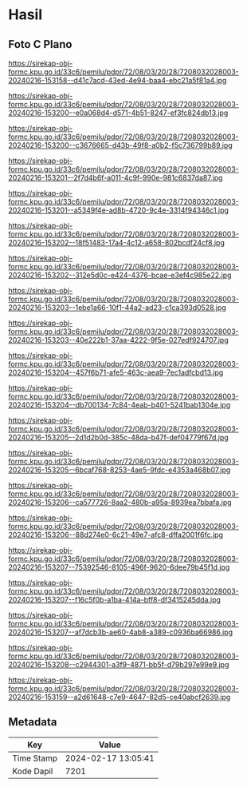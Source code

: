 # Hasil

## Foto C Plano

https://sirekap-obj-formc.kpu.go.id/33c6/pemilu/pdpr/72/08/03/20/28/7208032028003-20240216-153158--d41c7acd-43ed-4e94-baa4-ebc21a5f81a4.jpg

https://sirekap-obj-formc.kpu.go.id/33c6/pemilu/pdpr/72/08/03/20/28/7208032028003-20240216-153200--e0a068d4-d571-4b51-8247-ef3fc824db13.jpg

https://sirekap-obj-formc.kpu.go.id/33c6/pemilu/pdpr/72/08/03/20/28/7208032028003-20240216-153200--c3676665-d43b-49f8-a0b2-f5c736799b89.jpg

https://sirekap-obj-formc.kpu.go.id/33c6/pemilu/pdpr/72/08/03/20/28/7208032028003-20240216-153201--2f7d4b6f-a011-4c9f-990e-981c6837da87.jpg

https://sirekap-obj-formc.kpu.go.id/33c6/pemilu/pdpr/72/08/03/20/28/7208032028003-20240216-153201--a5349f4e-ad8b-4720-9c4e-3314f94346c1.jpg

https://sirekap-obj-formc.kpu.go.id/33c6/pemilu/pdpr/72/08/03/20/28/7208032028003-20240216-153202--18f51483-17a4-4c12-a658-802bcdf24cf8.jpg

https://sirekap-obj-formc.kpu.go.id/33c6/pemilu/pdpr/72/08/03/20/28/7208032028003-20240216-153202--312e5d0c-e424-4376-bcae-e3ef4c985e22.jpg

https://sirekap-obj-formc.kpu.go.id/33c6/pemilu/pdpr/72/08/03/20/28/7208032028003-20240216-153203--1ebe1a66-10f1-44a2-ad23-c1ca393d0528.jpg

https://sirekap-obj-formc.kpu.go.id/33c6/pemilu/pdpr/72/08/03/20/28/7208032028003-20240216-153203--40e222b1-37aa-4222-9f5e-027edf924707.jpg

https://sirekap-obj-formc.kpu.go.id/33c6/pemilu/pdpr/72/08/03/20/28/7208032028003-20240216-153204--457f6b71-afe5-463c-aea9-7ec1adfcbd13.jpg

https://sirekap-obj-formc.kpu.go.id/33c6/pemilu/pdpr/72/08/03/20/28/7208032028003-20240216-153204--db700134-7c84-4eab-b401-5241bab1304e.jpg

https://sirekap-obj-formc.kpu.go.id/33c6/pemilu/pdpr/72/08/03/20/28/7208032028003-20240216-153205--2d1d2b0d-385c-48da-b47f-def04779f67d.jpg

https://sirekap-obj-formc.kpu.go.id/33c6/pemilu/pdpr/72/08/03/20/28/7208032028003-20240216-153205--6bcaf768-8253-4ae5-9fdc-e4353a468b07.jpg

https://sirekap-obj-formc.kpu.go.id/33c6/pemilu/pdpr/72/08/03/20/28/7208032028003-20240216-153206--ca577726-8aa2-480b-a95a-8939ea7bbafa.jpg

https://sirekap-obj-formc.kpu.go.id/33c6/pemilu/pdpr/72/08/03/20/28/7208032028003-20240216-153206--88d274e0-6c21-49e7-afc8-dffa2001f6fc.jpg

https://sirekap-obj-formc.kpu.go.id/33c6/pemilu/pdpr/72/08/03/20/28/7208032028003-20240216-153207--75392546-8105-496f-9620-6dee79b45f1d.jpg

https://sirekap-obj-formc.kpu.go.id/33c6/pemilu/pdpr/72/08/03/20/28/7208032028003-20240216-153207--f16c5f0b-a1ba-414a-bff8-df3415245dda.jpg

https://sirekap-obj-formc.kpu.go.id/33c6/pemilu/pdpr/72/08/03/20/28/7208032028003-20240216-153207--af7dcb3b-ae60-4ab8-a389-c0936ba66986.jpg

https://sirekap-obj-formc.kpu.go.id/33c6/pemilu/pdpr/72/08/03/20/28/7208032028003-20240216-153208--c2944301-a3f9-4871-bb5f-d79b297e99e9.jpg

https://sirekap-obj-formc.kpu.go.id/33c6/pemilu/pdpr/72/08/03/20/28/7208032028003-20240216-153159--a2d61648-c7e9-4647-82d5-ce40abcf2639.jpg


## Metadata

| Key        | Value               |
| ---------- | ------------------- |
| Time Stamp | 2024-02-17 13:05:41 |
| Kode Dapil | 7201                |



